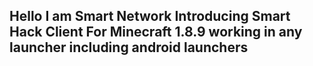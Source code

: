 <h2>Hello I am Smart Network Introducing Smart Hack Client For Minecraft 1.8.9 working in any launcher including android launchers</h2>
